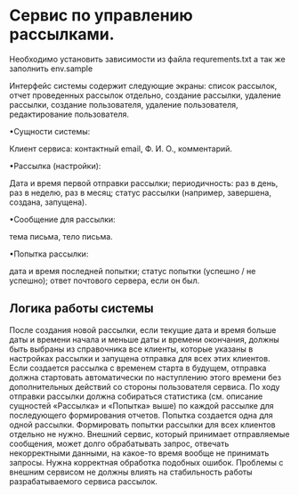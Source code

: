 # Сервис по управлению рассылками.
Необходимо установить зависимости из файла requrements.txt а так же заполнить env.sample

Интерфейс системы содержит следующие экраны: список рассылок, отчет проведенных рассылок отдельно, создание рассылки, удаление рассылки, создание пользователя, удаление пользователя, редактирование пользователя.

•Сущности системы:

Клиент сервиса:
контактный email,
Ф. И. О.,
комментарий.

•Рассылка (настройки):

Дата и время первой отправки рассылки;
периодичность: раз в день, раз в неделю, раз в месяц;
статус рассылки (например, завершена, создана, запущена).

•Сообщение для рассылки:

тема письма,
тело письма.

•Попытка рассылки:

дата и время последней попытки;
статус попытки (успешно / не успешно);
ответ почтового сервера, если он был.

## Логика работы системы
После создания новой рассылки, если текущие дата и время больше даты и времени начала и меньше даты и времени окончания, должны быть выбраны из справочника все клиенты, которые указаны в настройках рассылки и запущена отправка для всех этих клиентов.
Если создается рассылка с временем старта в будущем, отправка должна стартовать автоматически по наступлению этого времени без дополнительных действий со стороны пользователя сервиса.
По ходу отправки рассылки должна собираться статистика (см. описание сущностей «Рассылка» и «Попытка» выше) по каждой рассылке для последующего формирования отчетов. Попытка создается одна для одной рассылки. Формировать попытки рассылки для всех клиентов отдельно не нужно.
Внешний сервис, который принимает отправляемые сообщения, может долго обрабатывать запрос, отвечать некорректными данными, на какое-то время вообще не принимать запросы. Нужна корректная обработка подобных ошибок. Проблемы с внешним сервисом не должны влиять на стабильность работы разрабатываемого сервиса рассылок.
